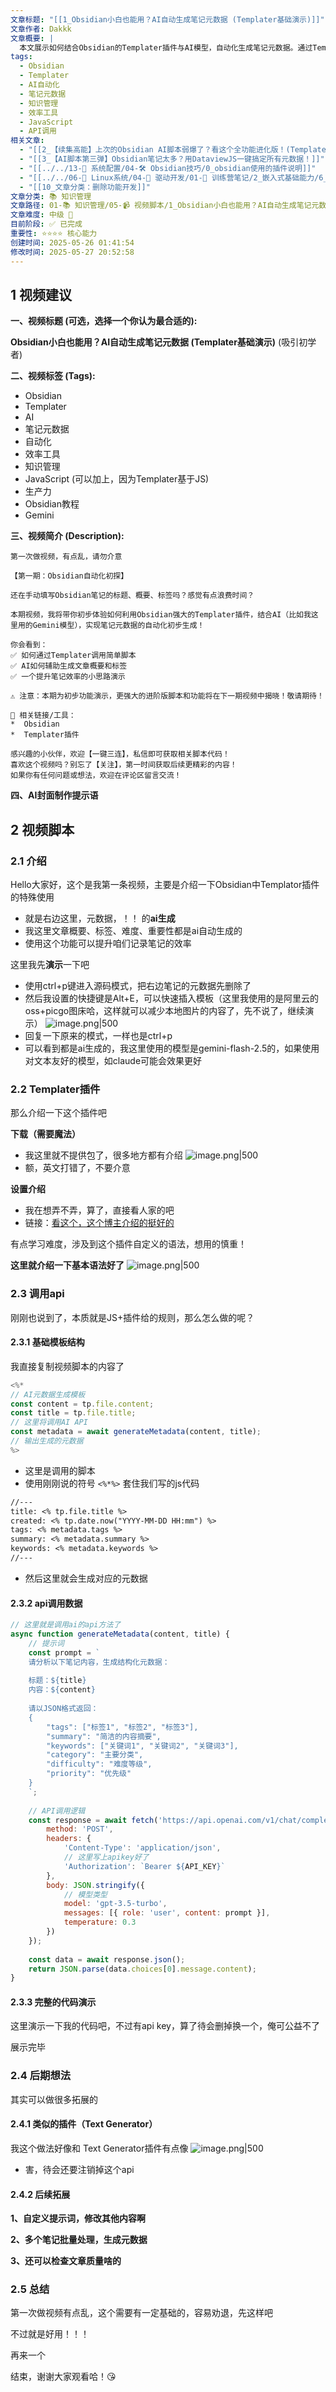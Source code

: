 ```yaml
---
文章标题: "[[1_Obsidian小白也能用？AI自动生成笔记元数据 (Templater基础演示)]]"
文章作者: Dakkk
文章概要: |
  本文展示如何结合Obsidian的Templater插件与AI模型，自动化生成笔记元数据。通过Templater调用JavaScript脚本与AI API交互，分析笔记内容并返回结构化数据，显著提升Obsidian笔记创建和管理效率，减少手动填写耗时。
tags:
  - Obsidian
  - Templater
  - AI自动化
  - 笔记元数据
  - 知识管理
  - 效率工具
  - JavaScript
  - API调用
相关文章:
  - "[[2_【续集高能】上次的Obsidian AI脚本弱爆了？看这个全功能进化版！(Templater)]]"
  - "[[3_【AI脚本第三弹】Obsidian笔记太多？用DataviewJS一键搞定所有元数据！]]"
  - "[[../../13-🔧 系统配置/04-🛠️ Obsidian技巧/0_obsidian使用的插件说明]]"
  - "[[../../06-🐧 Linux系统/04-🔌 驱动开发/01-📝 训练营笔记/2_嵌入式基础能力/6_Linux应用开发/1_学习思维导图]]"
  - "[[10_文章分类：删除功能开发]]"
文章分类: 📚 知识管理
文章路径: 01-📚 知识管理/05-📹 视频脚本/1_Obsidian小白也能用？AI自动生成笔记元数据 (Templater基础演示).md
文章难度: 中级 🌳
目前阶段: ✅ 已完成
重要性: ⭐⭐⭐⭐ 核心能力
创建时间: 2025-05-26 01:41:54
修改时间: 2025-05-27 20:52:58
---
```


## 1 视频建议

**一、视频标题 (可选，选择一个你认为最合适的):**

**Obsidian小白也能用？AI自动生成笔记元数据 (Templater基础演示)** (吸引初学者)

**二、视频标签 (Tags):**

- Obsidian
- Templater
- AI
- 笔记元数据
- 自动化
- 效率工具
- 知识管理
- JavaScript (可以加上，因为Templater基于JS)
- 生产力
- Obsidian教程
- Gemini

**三、视频简介 (Description):**

```
第一次做视频，有点乱，请勿介意

【第一期：Obsidian自动化初探】

还在手动填写Obsidian笔记的标题、概要、标签吗？感觉有点浪费时间？

本期视频，我将带你初步体验如何利用Obsidian强大的Templater插件，结合AI（比如我这里用的Gemini模型），实现笔记元数据的自动化初步生成！

你会看到：
✅ 如何通过Templater调用简单脚本
✅ AI如何辅助生成文章概要和标签
✅ 一个提升笔记效率的小思路演示

⚠️ 注意：本期为初步功能演示，更强大的进阶版脚本和功能将在下一期视频中揭晓！敬请期待！

🔗 相关链接/工具：
*  Obsidian
*  Templater插件

感兴趣的小伙伴，欢迎【一键三连】，私信即可获取相关脚本代码！
喜欢这个视频吗？别忘了【关注】，第一时间获取后续更精彩的内容！
如果你有任何问题或想法，欢迎在评论区留言交流！
```

**四、AI封面制作提示语**

## 2 视频脚本

### 2.1 介绍

Hello大家好，这个是我第一条视频，主要是介绍一下Obsidian中Templator插件的特殊使用
- 就是右边这里，元数据，！！ 的**ai生成**
- 我这里文章概要、标签、难度、重要性都是ai自动生成的
- 使用这个功能可以提升咱们记录笔记的效率

这里我先**演示**一下吧
- 使用ctrl+p键进入源码模式，把右边笔记的元数据先删除了
- 然后我设置的快捷键是Alt+E，可以快速插入模板（这里我使用的是阿里云的oss+picgo图床哈，这样就可以减少本地图片的内容了，先不说了，继续演示）
  ![image.png|500](https://my-obsidian-image.oss-cn-guangzhou.aliyuncs.com/2025/05/419703a6c5e5e9e17e4d27f04abfa7dd.png)
- 回复一下原来的模式，一样也是ctrl+p
- 可以看到都是ai生成的，我这里使用的模型是gemini-flash-2.5的，如果使用对文本友好的模型，如claude可能会效果更好

### 2.2 Templater插件

那么介绍一下这个插件吧

**下载（需要魔法）**
- 我这里就不提供包了，很多地方都有介绍
  ![image.png|500](https://my-obsidian-image.oss-cn-guangzhou.aliyuncs.com/2025/05/9e4a939b2a8dacd7c928f052b9a0cad3.png)
- 额，英文打错了，不要介意

**设置介绍**
- 我在想弄不弄，算了，直接看人家的吧
- 链接：[看这个，这个博主介绍的挺好的](https://www.bilibili.com/video/BV1c64y1W7c2/?spm_id_from=333.1007.top_right_bar_window_history.content.click&vd_source=268c1f3b89c763db9597d10733d3c3a3)

有点学习难度，涉及到这个插件自定义的语法，想用的慎重！

**这里就介绍一下基本语法好了**
![image.png|500](https://my-obsidian-image.oss-cn-guangzhou.aliyuncs.com/2025/05/d37d3eaa8ecb262a068e585c942e44a5.png)

### 2.3 调用api

刚刚也说到了，本质就是JS+插件给的规则，那么怎么做的呢？

#### 2.3.1 基础模板结构

我直接复制视频脚本的内容了

```javascript
<%*
// AI元数据生成模板
const content = tp.file.content;
const title = tp.file.title;
// 这里将调用AI API
const metadata = await generateMetadata(content, title);
// 输出生成的元数据
%>
```
- 这里是调用的脚本
- 使用刚刚说的符号 `<%*%>`  套住我们写的js代码

```txt
//---
title: <% tp.file.title %>
created: <% tp.date.now("YYYY-MM-DD HH:mm") %>
tags: <% metadata.tags %>
summary: <% metadata.summary %>
keywords: <% metadata.keywords %>
//---
```
- 然后这里就会生成对应的元数据

#### 2.3.2 api调用数据

```javascript
// 这里就是调用ai的api方法了
async function generateMetadata(content, title) {
	// 提示词
    const prompt = `
    请分析以下笔记内容，生成结构化元数据：
    
    标题：${title}
    内容：${content}
    
    请以JSON格式返回：
    {
        "tags": ["标签1", "标签2", "标签3"],
        "summary": "简洁的内容摘要",
        "keywords": ["关键词1", "关键词2", "关键词3"],
        "category": "主要分类",
        "difficulty": "难度等级",
        "priority": "优先级"
    }
    `;
    
    // API调用逻辑
    const response = await fetch('https://api.openai.com/v1/chat/completions', {
        method: 'POST',
        headers: {
            'Content-Type': 'application/json',
            // 这里写上apikey好了
            'Authorization': `Bearer ${API_KEY}`
        },
        body: JSON.stringify({
	        // 模型类型
            model: 'gpt-3.5-turbo',
            messages: [{ role: 'user', content: prompt }],
            temperature: 0.3
        })
    });
    
    const data = await response.json();
    return JSON.parse(data.choices[0].message.content);
}
```

#### 2.3.3 完整的代码演示

这里演示一下我的代码吧，不过有api key，算了待会删掉换一个，俺可公益不了

展示完毕

### 2.4 后期想法

其实可以做很多拓展的

#### 2.4.1 类似的插件（Text Generator）
我这个做法好像和 Text Generator插件有点像
![image.png|500](https://my-obsidian-image.oss-cn-guangzhou.aliyuncs.com/2025/05/6322ceb806b4bfce5d7ddda36ae8412f.png)

- 害，待会还要注销掉这个api

#### 2.4.2 后续拓展

**1、自定义提示词，修改其他内容啊**

**2、多个笔记批量处理，生成元数据**

**3、还可以检查文章质量啥的**

### 2.5 总结

第一次做视频有点乱，这个需要有一定基础的，容易劝退，先这样吧

不过就是好用！！！

再来一个

结束，谢谢大家观看哈！😘

